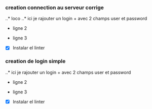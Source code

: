 ### creation connection au serveur corrige
..* loco
..* ici je rajouter un login + avec 2 champs user et password
+ ligne 2
- ligne 3

- [x] Instalar el linter

### creation de login simple
..* ici je rajouter un login + avec 2 champs user et password
+ ligne 2
- ligne 3

- [x] Instalar el linter